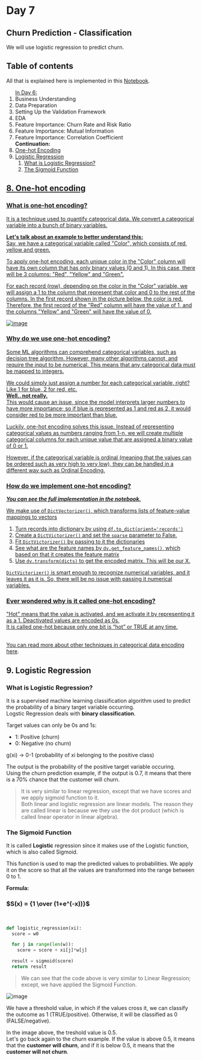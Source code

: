 # Day 7

## **Churn Prediction - Classification**
We will use logistic regression to predict churn. 


## Table of contents
All that is explained here is implemented in this <a href="https://github.com/SohailaDiab/365-Days-of-AI/blob/main/Week-1/ChurnPrediction.ipynb">Notebook</a>.

<ol>
  <a href="https://github.com/SohailaDiab/365-Days-of-AI/blob/main/Week-1/Day-6/Day-6.md">In Day 6:</a>
  <li>Business Understanding</li>
  <li>Data Preparation</li>
  <li>Setting Up the Validation Framework</li>
  <li>EDA</li>
  <li>Feature Importance: Churn Rate and Risk Ratio</li>
  <li>Feature Importance: Mutual Information</li>
  <li>Feature Importance: Correlation Coefficient</li>
  <b>Continuation:</b>
  <li><a href="#8-one-hot-encoding">One-hot Encoding</a></li>
  <li><a href="#9-logistic-regression">Logistic Regression</a>
    <ol>
      <li><a href="#what-is-logistic-regression">What is Logistic Regression?</li>
      <li><a href="#the-sigmoid-function">The Sigmoid Function</li>
    </ol>
  </li>
</ol>



## 8. One-hot encoding

### What is one-hot encoding?
It is a technique used to quantify categorical data. We convert a categorical variable into a bunch of binary variables.
<br/>

**Let's talk about an example to better understand this:**
<br/>
Say, we have a categorical variable called "Color", which consists of red, yellow and green. 

To apply one-hot encoding, each unique color in the "Color" column will have its own column that has only binary values (0 and 1). In this case, there will be 3 columns: "Red", "Yellow" and "Green".

For each record (row), depending on the color in the "Color" variable, we will assign a 1 to the column that represent that color and 0 to the rest of the columns. 
In the first record shown in the picture below, the color is red. Therefore, the first record of the "Red" column will have the value of 1, and the columns "Yellow" and "Green" will have the value of 0.

![image](https://user-images.githubusercontent.com/70928356/194159405-3a741d2e-100b-462c-836d-86d09cc8a292.png)

### Why do we use one-hot encoding?
Some ML algorithms can comprehend categorical variables, such as decision tree algorithm. However, many other algorithms cannot, and require the input to be numerical. This means that any categorical data must be mapped to integers.

We could simply just assign a number for each categorical variable, right? Like 1 for blue, 2 for red, etc. <br/>
**Well.. not really.** <br/>
This would cause an issue, since the model interprets larger numbers to have more importance; so if blue is represented as 1 and red as 2, it would consider red to be more important than blue.

Luckily, one-hot encoding solves this issue. Instead of representing categorical values as numbers ranging from 1-n, we will create multiple categorical columns for each unique value that are assigned a binary value of 0 or 1.

However, if the categorical variable is ordinal (meaning that the values can be ordered such as very high to very low), they can be handled in a different way such as Ordinal Encoding.

### How do we implement one-hot encoding?
***You can see the full implementation in the notebook.***

We make use of `DictVectorizer()`, which transforms lists of feature-value mappings to vectors 

1. Turn records into dictionary by using `df.to_dict(orient='records')`
2. Create a `DictVictorizer()` and set the `sparse` parameter to False.
3. Fit `DictVictorizer()` by passing to it the dictionaries
4. See what are the feature names by `dv.get_feature_names()`, which based on that it creates the feature matrix
5. Use `dv.transform(dicts)` to get the encoded matrix. This will be our X.

`DictVictorizer()` is smart enough to recognize numerical variables, and it leaves it as it is. So, there will be no issue with passing it numerical variables.

### Ever wondered why is it called one-hot encoding?
"Hot" means that the value is activated, and we activate it by representing it as a 1. Deactivated values are encoded as 0s.<br/>
It is called one-hot because only one bit is “hot” or TRUE at any time.

<br/>
You can read more about other techniques in categorical data encoding <a href="https://analyticsindiamag.com/a-complete-guide-to-categorical-data-encoding/">here</a>.

## 9. Logistic Regression

### What is Logistic Regression?
It is a supervised machine learning classification algorithm used to predict the probability of a binary target variable occurring.<br/>
Logstic Regression deals with **binary classification**. 

Target values can only be 0s and 1s:
<br/>
 - 1: Positive (churn)
 - 0: Negative (no churn)

g(xi) -> 0-1 (probability of xi belonging to the positive class)

The output is the probability of the positive target variable occuring. <br/>
Using the churn prediction example, if the output is 0.7, it means that there is a 70% chance that the customer will churn.

> It is very similar to linear regression, except that we have scores and we apply sigmoid function to it.<br/> Both linear and logistic regression are linear models. The reason they are called linear is because we they use the dot product (which is called linear operator in linear algebra).

### The Sigmoid Function

It is called **Logistic** regression since it makes use of the Logistic function, which is also called Sigmoid.

This function is used to map the predicted values to probabilities. We apply it on the score so that all the values are transformed into the range between 0 to 1.

**Formula:**

### $S(x) = {1 \over (1+e^(-x))}$

<br/>

```py
def logistic_regression(xi):
  score = w0

  for j in range(len(w)):
    score = score + xi[j]*w[j]

  result = sigmoid(score)
  return result
```
> We can see that the code above is very similar to Linear Regression; except, we have applied the Sigmoid Function.

![image](https://user-images.githubusercontent.com/70928356/194294354-c6500f6c-0cd5-485c-a3d5-d8d5d4272f93.png)

We have a threshold value, in which if the values cross it, we can classify the outcome as 1 (TRUE/positive). Otherwise, it will be classified as 0 (FALSE/negative).

In the image above, the treshold value is 0.5.<br/>
Let's go back again to the churn example. If the value is above 0.5, it means that the **customer will churn**, and if it is below 0.5, it means that the **customer will not churn**.
